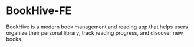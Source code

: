 # BookHive-FE
BookHive is a modern book management and reading app that helps users organize their personal library, track reading progress, and discover new books.
